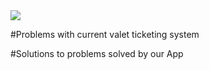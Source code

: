 <img src="../src/images/valetx-logo.jpg">




#Problems with current valet ticketing system

















#Solutions to problems solved by our App













